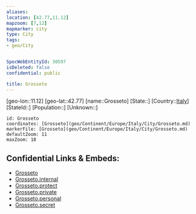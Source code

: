 ```yaml
---
aliases: 
location: [42.77,11.12]
mapzoom: [7,12] 
mapmarker: city 
type: City
tags:
- geo/City


SpocWebEntityId: 30597
isDeleted: false
confidential: public

title: Grosseto
---
```

[geo-lon::11.12]
[geo-lat::42.77]
[name::Grosseto]
[State::]
[Country::[Italy](geo/Continent/Europe/Italy.md)]
[StateId::]
[Population::]
[Unknown::]


```leaflet
id: Grosseto
coordinates: [Grosseto](geo/Continent/Europe/Italy/City/Grosseto.md)
markerFile: [Grosseto](geo/Continent/Europe/Italy/City/Grosseto.md)
defaultZoom: 11 
maxZoom: 18
```


## Confidential Links & Embeds: 
- [Grosseto](../../../../../../_public/geo/Continent/Europe/Italy/City/Grosseto.md) 
- [Grosseto.internal](../../../../../../_internal/geo/Continent/Europe/Italy/City/Grosseto.internal.md) 
- [Grosseto.protect](../../../../../../_protect/geo/Continent/Europe/Italy/City/Grosseto.protect.md) 
- [Grosseto.private](../../../../../../_private/geo/Continent/Europe/Italy/City/Grosseto.private.md) 
- [Grosseto.personal](../../../../../../_personal/geo/Continent/Europe/Italy/City/Grosseto.personal.md) 
- [Grosseto.secret](../../../../../../_secret/geo/Continent/Europe/Italy/City/Grosseto.secret.md) 
